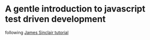 # A gentle introduction to javascript test driven development
following  [James Sinclair tutorial](https://jrsinclair.com/articles/2016/gentle-introduction-to-javascript-tdd-intro/)
